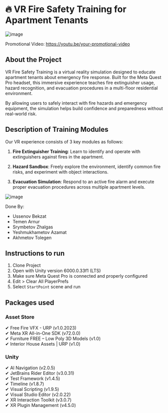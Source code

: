 # 🔥 VR Fire Safety Training for Apartment Tenants

![image](https://github.com/yourusername/vr-fire-safety-training/blob/main/media/preview.gif)

Promotional Video: https://youtu.be/your-promotional-video  

## About the Project

VR Fire Safety Training is a virtual reality simulation designed to educate apartment tenants about emergency fire response. Built for the Meta Quest Pro headset, this immersive experience teaches fire extinguisher usage, hazard recognition, and evacuation procedures in a multi-floor residential environment.

By allowing users to safely interact with fire hazards and emergency equipment, the simulation helps build confidence and preparedness without real-world risk.

## Description of Training Modules

Our VR experience consists of 3 key modules as follows:

1. **Fire Extinguisher Training**: Learn to identify and operate with extinguishers against fires in the apartment.

2. **Hazard Sandbox**: Freely explore the environment, identify common fire risks, and experiment with object interactions.

3. **Evacuation Simulation**: Respond to an active fire alarm and execute proper evacuation procedures across multiple apartment levels.

![image]([https://github.com/Arnur0420/Virtual_Reality_Based_Fire_Training_System/blob/cd51f190b9086d2e6009304f5fc91150d099b730/firesafety.png])

Done By:
- Ussenov Bekzat  
- Temen Arnur  
- Srymbetov Zhalgas
- Yeshmukhametov Azamat 
- Akhmetov Tolegen

## Instructions to run
1. Clone Project  
2. Open with Unity version 6000.0.33f1 (LTS)  
3. Make sure Meta Quest Pro is connected and properly configured  
4. Edit > Clear All PlayerPrefs  
5. Select `StartPoint` scene and run

## Packages used

### Asset Store
✔ Free Fire VFX - URP (v1.0.2023)  
✔ Meta XR All-in-One SDK (v72.0.0)  
✔ Furniture FREE – Low Poly 3D Models (v1.0)  
✔ Interior House Assets | URP (v1.0)

### Unity 
✔ AI Navigation (v2.0.5)  
✔ JetBrains Rider Editor (v3.0.31)  
✔ Test Framework (v1.4.5)  
✔ Timeline (v1.8.7)  
✔ Visual Scripting (v1.9.5)  
✔ Visual Studio Editor (v2.0.22)  
✔ XR Interaction Toolkit (v3.0.7)  
✔ XR Plugin Management (v4.5.0)

